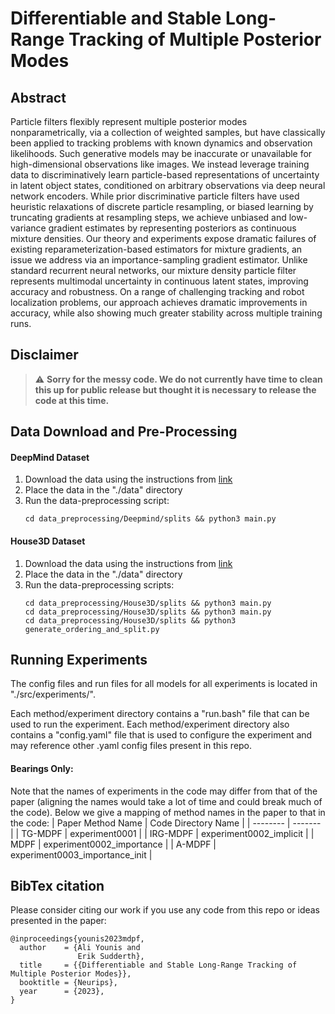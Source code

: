 # Differentiable and Stable Long-Range Tracking of Multiple Posterior Modes

## Abstract

Particle filters flexibly represent multiple posterior modes nonparametrically, via a collection of weighted samples, but have classically been applied to tracking problems with known dynamics and observation likelihoods. Such generative models may be inaccurate or unavailable for high-dimensional observations like images. We instead leverage training data to discriminatively learn particle-based representations of uncertainty in latent object states, conditioned on arbitrary observations via deep neural network encoders. While prior discriminative particle filters have used heuristic relaxations of discrete particle resampling, or biased learning by truncating gradients at resampling steps, we achieve unbiased and low-variance gradient estimates by representing posteriors as continuous mixture densities. Our theory and experiments expose dramatic failures of existing reparameterization-based estimators for mixture gradients, an issue we address via an importance-sampling gradient estimator. Unlike standard recurrent neural networks, our mixture density particle filter represents multimodal uncertainty in continuous latent states, improving accuracy and robustness. On a range of challenging tracking and robot localization problems, our approach achieves dramatic improvements in accuracy, while also showing much greater stability across multiple training runs.

## Disclaimer
> :warning: **Sorry for the messy code.  We do not currently have time to clean this up for public release but thought it is necessary to release the code at this time.**


## Data Download and Pre-Processing

#### DeepMind Dataset
1. Download the data using the instructions from [link](https://github.com/tu-rbo/differentiable-particle-filters)
2. Place the data in the "./data" directory
3. Run the data-preprocessing script:
	```
	cd data_preprocessing/Deepmind/splits && python3 main.py
	```

#### House3D Dataset
1. Download the data using the instructions from [link](https://github.com/AdaCompNUS/pfnet)
2. Place the data in the "./data" directory
3. Run the data-preprocessing scripts:
	```
	cd data_preprocessing/House3D/splits && python3 main.py
	cd data_preprocessing/House3D/splits && python3 main.py
	cd data_preprocessing/House3D/splits && python3 generate_ordering_and_split.py
	```


## Running Experiments
The config files and run files for all models for all experiments is located in "./src/experiments/".

Each method/experiment directory contains a "run.bash" file that can be used to run the experiment. Each method/experiment directory also contains a "config.yaml" file that is used to configure the experiment and may reference other .yaml config files present in this repo. 


#### Bearings Only:






Note that the names of experiments in the code may differ from that of the paper (aligning the names would take a lot of time and could break much of the code). Below we give a mapping of method names in the paper to that in the code:
| Paper Method Name   | Code Directory Name |
| --------     | ------- |
| TG-MDPF      | experiment0001    |
| IRG-MDPF     | experiment0002_implicit     |
| MDPF         | experiment0002_importance    |
| A-MDPF       | experiment0003_importance_init   |



## BibTex citation

Please consider citing our work if you use any code from this repo or ideas presented in the paper:
```
@inproceedings{younis2023mdpf,
  author    = {Ali Younis and
               Erik Sudderth},
  title     = {{Differentiable and Stable Long-Range Tracking of Multiple Posterior Modes}},
  booktitle = {Neurips},
  year      = {2023},
}
```

